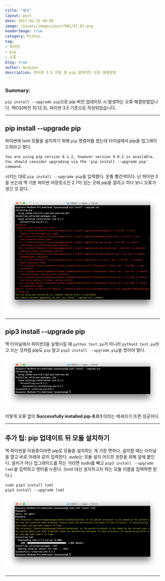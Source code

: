```yaml
---
title: "생코"
layout: post
date: 2017-02-25 09:58
image: /assets/images/post/001/87_01.png
headerImage: true
category: Python
tag:
- 파이썬
- pip
- 오류
blog: true
author: Hyeyeon
description: 파이썬 3.5 이용 중 pip 업데이트 오류 해결방법
---
```


### Summary:

`pip install --upgrade pip`으로 pip 버전 업데이트 시 발생하는 오류 해결방법입니다. 맥OS(버전 10.12.3), 파이썬 3.5 기준으로 작성되었습니다.

---

## pip install --upgrade pip

파이썬에 lxml 모듈을 설치하기 위해 `pip` 명령어를 썼는데 터미널에서 pip을 업그레이드하라고 했다.

```
You are using pip version 8.1.2, however version 9.0.1 is available.
You should consider upgrading via the 'pip install --upgrade pip' command.
```

시키는 대로 `pip install --upgrade pip`을 입력했다. 온통 빨간색이다. 난 파이썬 3을 쓰는데 맥 기본 파이썬 저장장소인 2.7이 있는 곳에 pip을 깔려고 하다 보니 오류가 생긴 것 같다.

![pic1](/assets/images/post/001/87_01.png)

---

## pip3 install --upgrade pip

맥 터미널에서 파이썬3을 실행시킬 때 `python test.py`가 아니라 `python3 test.py`라고 쓰는 것처럼 pip도 `pip` 말고 `pip3 install --upgrade pip`을 썼어야 했다.

![pic2](/assets/images/post/001/87_02.png)

이렇게 오류 없이 **Successfully installed pip-9.0.1** 이라는 메세지가 뜨면 성공이다.

---

## 추가 팁: pip 업데이트 뒤 모듈 설치하기

맥 파이썬을 이용중이라면 pip로 모듈을 설치하는 게 가장 편하다. 설치할 때는 터미널을 열고 바로 아래와 같이 입력한다. sudo는 모듈 설치 어드민 권한을 위해 앞에 붙인다. 설치가 아닌 업그레이드를 하는 거라면 sudo를 빼고 `pip3 install --upgrade lxml`을 입력하고 엔터를 누른다. (lxml 대신 설치하고자 하는 모듈 이름을 입력하면 된다.)

```
sudo pip3 install lxml
pip3 install --upgrade lxml
```

![pic3](/assets/images/post/001/87_03.png)

---
